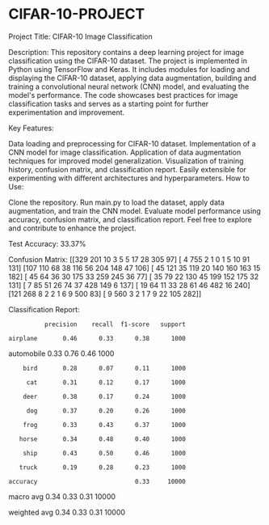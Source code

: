 # CIFAR-10-PROJECT


Project Title: CIFAR-10 Image Classification

Description:
This repository contains a deep learning project for image classification using the CIFAR-10 dataset. The project is implemented in Python using TensorFlow and Keras. It includes modules for loading and displaying the CIFAR-10 dataset, applying data augmentation, building and training a convolutional neural network (CNN) model, and evaluating the model's performance. The code showcases best practices for image classification tasks and serves as a starting point for further experimentation and improvement.

Key Features:

Data loading and preprocessing for CIFAR-10 dataset.
Implementation of a CNN model for image classification.
Application of data augmentation techniques for improved model generalization.
Visualization of training history, confusion matrix, and classification report.
Easily extensible for experimenting with different architectures and hyperparameters.
How to Use:

Clone the repository.
Run main.py to load the dataset, apply data augmentation, and train the CNN model.
Evaluate model performance using accuracy, confusion matrix, and classification report.
Feel free to explore and contribute to enhance the project.

Test Accuracy: 33.37%

Confusion Matrix:
[[329 201  10   3   5   5  17  28 305  97]
 [  4 755   2   1   0   1   5  10  91 131]
 [107 110  68  38 116  56 204 148  47 106]
 [ 45 121  35 119  20 140 160 163  15 182]
 [ 45  64  36  30 175  33 259 245  36  77]
 [ 35  79  22 130  45 199 152 175  32 131]
 [  7  85  51  26  74  37 428 149   6 137]
 [ 19  64  11  33  28  61  46 482  16 240]
 [121 268   8   2   2   1   6   9 500  83]
 [  9 560   3   2   1   7   9  22 105 282]]



Classification Report:

              precision    recall  f1-score   support

    airplane       0.46      0.33      0.38      1000

  automobile       0.33      0.76      0.46      1000

        bird       0.28      0.07      0.11      1000

         cat       0.31      0.12      0.17      1000

        deer       0.38      0.17      0.24      1000

         dog       0.37      0.20      0.26      1000

        frog       0.33      0.43      0.37      1000

       horse       0.34      0.48      0.40      1000

        ship       0.43      0.50      0.46      1000

       truck       0.19      0.28      0.23      1000

    accuracy                           0.33     10000

   macro avg       0.34      0.33      0.31     10000

weighted avg       0.34      0.33      0.31     10000
